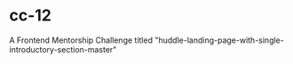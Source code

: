 # cc-12
A Frontend Mentorship Challenge  titled "huddle-landing-page-with-single-introductory-section-master"
